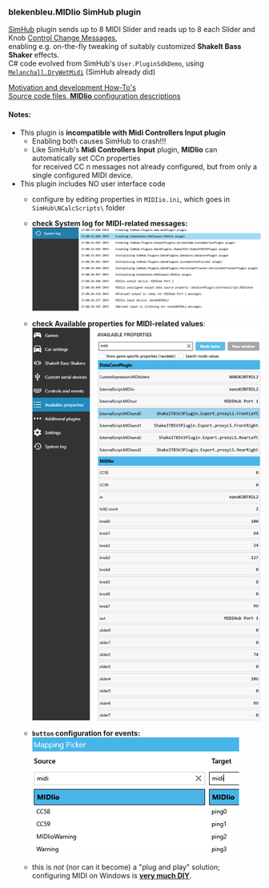 ### blekenbleu.MIDIio SimHub plugin
 [SimHub](https://github.com/SHWotever/SimHub) plugin sends up to 8 MIDI Slider and reads up to 8 each Slider and Knob
 [Control Change Messages](https://www.midi.org/specifications-old/item/table-3-control-change-messages-data-bytes-2),   
 enabling e.g. on-the-fly tweaking of suitably customized **ShakeIt Bass Shaker** effects.  
 C# code evolved from SimHub's `User.PluginSdkDemo`, using [`Melanchall.DryWetMidi`](https://github.com/melanchall/drywetmidi) (SimHub already did)  

[Motivation and development How-To's](https://blekenbleu.github.io/MIDI/plugin/)  
[Source code files, **MIDIio** configuration descriptions](docs/source.md)  

#### Notes:
- This plugin is **incompatible with Midi Controllers Input plugin**  
    - Enabling both causes SimHub to crash!!!   
    - Like SimHub's **Midi Controllers Input** plugin, **MIDIio** can automatically set CCn properties  
      for received CC n messages not already configured, but from only a single configured MIDI device.
- This plugin includes NO user interface code
    - configure by editing properties in `MIDIio.ini`, which goes in `SimHub\NCalcScripts\` folder 
    - **check **System log** for MIDI-related messages:**  
      ![log messages](log.png)  

    - **check **Available properties** for MIDI-related values**:
      ![Properties values](properties.png)

    - **`button` configuration for events:**  
      ![button event names and actions](events.png)  
    - this is *not* (nor can it become) a "plug and play" solution;  
      configuring MIDI on Windows is [**very much DIY**](https://www.racedepartment.com/threads/simhub-plugin-s-for-output-to-midi-and-vjoy.210079/).
